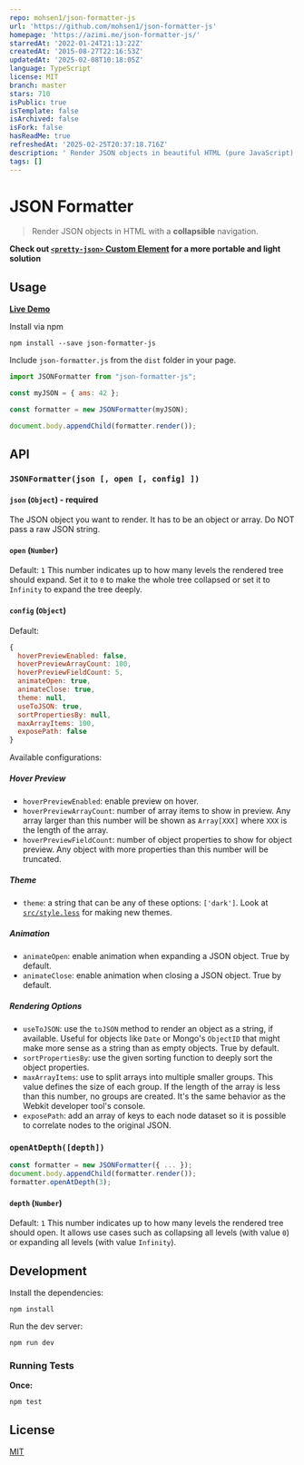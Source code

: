 ```yaml
---
repo: mohsen1/json-formatter-js
url: 'https://github.com/mohsen1/json-formatter-js'
homepage: 'https://azimi.me/json-formatter-js/'
starredAt: '2022-01-24T21:13:22Z'
createdAt: '2015-08-27T22:16:53Z'
updatedAt: '2025-02-08T10:18:05Z'
language: TypeScript
license: MIT
branch: master
stars: 710
isPublic: true
isTemplate: false
isArchived: false
isFork: false
hasReadMe: true
refreshedAt: '2025-02-25T20:37:18.716Z'
description: ' Render JSON objects in beautiful HTML (pure JavaScript)'
tags: []
---
```


# JSON Formatter

> Render JSON objects in HTML with a **collapsible** navigation.

**Check out [`<pretty-json>` Custom Element](https://github.com/mohsen1/pretty-json) for a more portable and light solution**

## Usage

**[Live Demo](http://azimi.me/json-formatter-js/)**

Install via npm

```shell
npm install --save json-formatter-js
```

Include `json-formatter.js` from the `dist` folder in your page.

```js
import JSONFormatter from "json-formatter-js";

const myJSON = { ans: 42 };

const formatter = new JSONFormatter(myJSON);

document.body.appendChild(formatter.render());
```

## API

### `JSONFormatter(json [, open [, config] ])`

#### `json` (`Object`) - **required**

The JSON object you want to render. It has to be an object or array. Do NOT pass a raw JSON string.

#### `open` (`Number`)

Default: `1`
This number indicates up to how many levels the rendered tree should expand. Set it to `0` to make the whole tree collapsed or set it to `Infinity` to expand the tree deeply.

#### `config` (`Object`)

Default:

```js
{
  hoverPreviewEnabled: false,
  hoverPreviewArrayCount: 100,
  hoverPreviewFieldCount: 5,
  animateOpen: true,
  animateClose: true,
  theme: null,
  useToJSON: true,
  sortPropertiesBy: null,
  maxArrayItems: 100,
  exposePath: false
}
```

Available configurations:

##### Hover Preview

- `hoverPreviewEnabled`: enable preview on hover.
- `hoverPreviewArrayCount`: number of array items to show in preview. Any array larger than this number will be shown as `Array[XXX]` where `XXX` is the length of the array.
- `hoverPreviewFieldCount`: number of object properties to show for object preview. Any object with more properties than this number will be truncated.

##### Theme

- `theme`: a string that can be any of these options: `['dark']`. Look at [`src/style.less`](src/style.less) for making new themes.

##### Animation

- `animateOpen`: enable animation when expanding a JSON object. True by default.
- `animateClose`: enable animation when closing a JSON object. True by default.

##### Rendering Options

- `useToJSON`: use the `toJSON` method to render an object as a string, if available. Useful for objects like `Date` or Mongo's `ObjectID` that might make more sense as a string than as empty objects. True by default.
- `sortPropertiesBy`: use the given sorting function to deeply sort the object properties.
- `maxArrayItems`: use to split arrays into multiple smaller groups. This value defines the size of each group. If the length of the array is less than this number, no groups are created. It's the same behavior as the Webkit developer tool's console.
- `exposePath`: add an array of keys to each node dataset so it is possible to correlate nodes to the original JSON.

### `openAtDepth([depth])`

```js
const formatter = new JSONFormatter({ ... });
document.body.appendChild(formatter.render());
formatter.openAtDepth(3);
```

#### `depth` (`Number`)

Default: `1`
This number indicates up to how many levels the rendered tree should open. It allows use cases such as collapsing all levels (with value `0`) or expanding all levels (with value `Infinity`).

## Development

Install the dependencies:

```shell
npm install
```

Run the dev server:

```shell
npm run dev
```

### Running Tests

**Once:**

```shell
npm test
```

## License

[MIT](./LICENSE)
